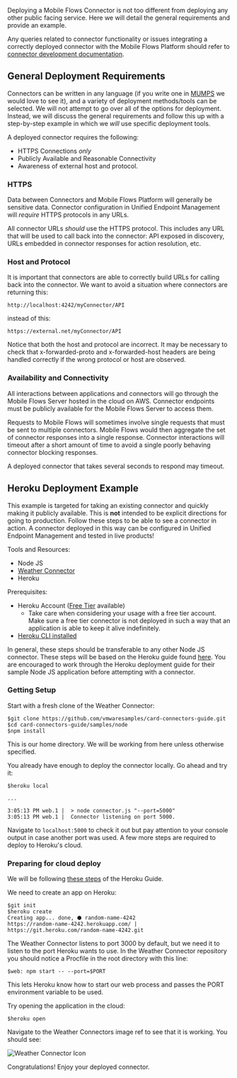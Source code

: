 Deploying a Mobile Flows Connector is not too different from deploying any other public facing service.  Here we will detail the general requirements and provide an example.

<!--- Update the link for connector development when we have our own new documentation for this. -->

Any queries related to connector functionality or issues integrating a correctly deployed connector with the Mobile Flows Platform should refer to [connector development documentation](https://github.com/vmwaresamples/card-connectors-guide).

## General Deployment Requirements

Connectors can be written in any language (if you write one in [MUMPS](http://mumps.sourceforge.net/docs.html) we would love to see it), and a variety of deployment methods/tools can be selected.  We will not attempt to go over all of the options for deployment.  Instead, we will discuss the general requirements and follow this up with a step-by-step example in which we *will* use specific deployment tools.


A deployed connector requires the following:

* HTTPS Connections *only*
* Publicly Available and Reasonable Connectivity
* Awareness of external host and protocol.

### HTTPS

Data between Connectors and Mobile Flows Platform will generally be sensitive data.  Connector configuration in Unified Endpoint Management will *require* HTTPS protocols in any URLs.


All connector URLs *should* use the HTTPS protocol. This includes any URL that will be used to call back into the connector: API exposed in discovery, URLs embedded in connector responses for action resolution, etc.

### Host and Protocol

It is important that connectors are able to correctly build URLs for calling back into the connector.  We want to avoid a situation where connectors are returning this:

```
http://localhost:4242/myConnector/API
```

instead of this:

```
https://external.net/myConnector/API
```

Notice that both the host and protocol are incorrect.  It may be necessary  to check that x-forwarded-proto and x-forwarded-host headers are being handled correctly if the wrong protocol or host are observed.

### Availability and Connectivity

All interactions between applications and connectors will go through the Mobile Flows Server hosted in the cloud on AWS.  Connector endpoints must be publicly available for the Mobile Flows Server to access them.


Requests to Mobile Flows will sometimes involve single requests that must be sent to multiple connectors.  Mobile Flows would then aggregate the set of connector responses into a single response.  Connector interactions will timeout after a short amount of time to avoid a single poorly behaving connector blocking responses.  


A deployed connector that takes several seconds to respond may timeout.

## Heroku Deployment Example

This example is targeted for taking an existing connector and quickly making it publicly available.  This is **not** intended to be explicit directions for going to production.  Follow these steps to be able to see a connector in action.  A connector deployed in this way can be configured in Unified Endpoint Management and tested in live products!


Tools and Resources:

* Node JS
* [Weather Connector](https://github.com/vmwaresamples/card-connectors-guide/tree/master/samples/node)
* Heroku

Prerequisites:

* Heroku Account ([Free Tier](https://www.heroku.com/free) available)
  * Take care when considering your usage with a free tier account.  Make sure a free tier connector is not deployed in such a way that an application is able to keep it alive indefinitely.
*  [Heroku CLI installed](https://devcenter.heroku.com/articles/getting-started-with-nodejs#set-up)


In general, these steps should be transferable to any other Node JS connector. These steps will be based on the Heroku guide found [here](https://devcenter.heroku.com/articles/getting-started-with-nodejs).  You are encouraged to work through the Heroku deployment guide for their sample Node JS application before attempting with a connector.

### Getting Setup

Start with a fresh clone of the Weather Connector:

```
$git clone https://github.com/vmwaresamples/card-connectors-guide.git
$cd card-connectors-guide/samples/node
$npm install
```

This is our home directory.  We will be working from here unless otherwise specified.


You already have enough to deploy the connector locally.  Go ahead and try it:

```
$heroku local

...

3:05:13 PM web.1 |  > node connector.js "--port=5000"
3:05:13 PM web.1 |  Connector listening on port 5000.
```
Navigate to `localhost:5000` to check it out but pay attention to your console output in case another port was used.  A few more steps are required to deploy to Heroku's cloud.

### Preparing for cloud deploy

We will be following [these steps](https://devcenter.heroku.com/articles/getting-started-with-nodejs#deploy-the-app) of the Heroku Guide.


We need to create an app on Heroku:

```
$git init
$heroku create
Creating app... done, ⬢ random-name-4242
https://random-name-4242.herokuapp.com/ | https://git.heroku.com/random-name-4242.git
```

The Weather Connector listens to port 3000 by default, but we need it to listen to the port Heroku wants to use.  In the Weather Connector repository you should notice a Procfile in the root directory with this line:

```
$web: npm start -- --port=$PORT
```
This lets Heroku know how to start our web process and passes the PORT environment variable to be used.


Try opening the application in the cloud:

```
$heroku open
```

Navigate to the Weather Connectors image ref to see that it is working.  You should see:


![Weather Connector Icon](https://github.com/vmwaresamples/card-connectors-guide/blob/master/samples/node/public/images/connector.png?raw=true)

<!--- Add link to UEM configuration guide -->

Congratulations!  Enjoy your deployed connector.






